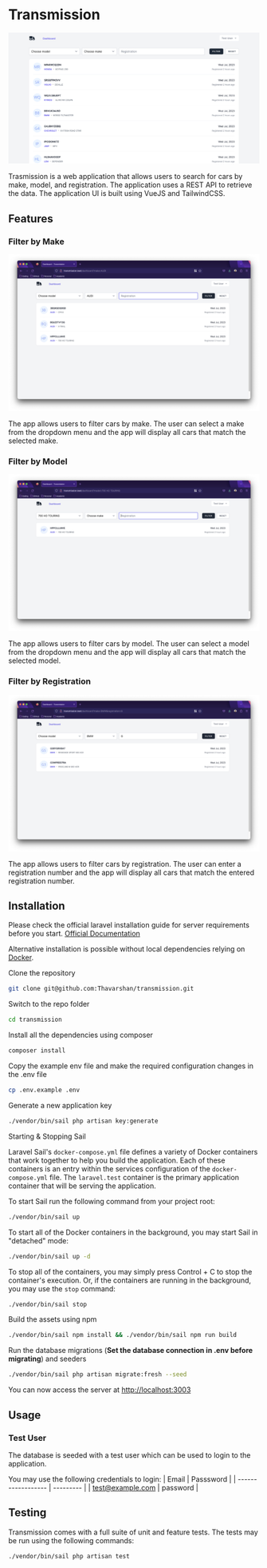 # Transmission

![transmission](public/images/screenshot.png)

Trasmission is a web application that allows users to search for cars by make, model, and registration. The application uses a REST API to retrieve the data. The application UI is built using VueJS and TailwindCSS.

## Features

### Filter by Make

![filter-make](public/images/filter-make.png)

The app allows users to filter cars by make. The user can select a make from the dropdown menu and the app will display all cars that match the selected make.

### Filter by Model

![filter-model](public/images/filter-model.png)

The app allows users to filter cars by model. The user can select a model from the dropdown menu and the app will display all cars that match the selected model.

### Filter by Registration

![filter-make-reg](public/images/filter-make-reg.png)

The app allows users to filter cars by registration. The user can enter a registration number and the app will display all cars that match the entered registration number.

## Installation

Please check the official laravel installation guide for server requirements before you start. [Official Documentation](https://laravel.com/docs/10.x/installation#installation)

Alternative installation is possible without local dependencies relying on [Docker](#docker).

Clone the repository

```bash
git clone git@github.com:Thavarshan/transmission.git
```

Switch to the repo folder

```bash
cd transmission
```

Install all the dependencies using composer

```bash
composer install
```

Copy the example env file and make the required configuration changes in the .env file

```bash
cp .env.example .env
```

Generate a new application key

```bash
./vendor/bin/sail php artisan key:generate
```

Starting & Stopping Sail

Laravel Sail's `docker-compose.yml` file defines a variety of Docker containers that work together to help you build the application. Each of these containers is an entry within the services configuration of the `docker-compose.yml` file. The `laravel.test` container is the primary application container that will be serving the application.

To start Sail run the following command from your project root:

```bash
./vendor/bin/sail up
```

To start all of the Docker containers in the background, you may start Sail in "detached" mode:

```bash
./vendor/bin/sail up -d
```

To stop all of the containers, you may simply press Control + C to stop the container's execution. Or, if the containers are running in the background, you may use the `stop` command:

```bash
./vendor/bin/sail stop
```

Build the assets using npm

```bash
./vendor/bin/sail npm install && ./vendor/bin/sail npm run build
```

Run the database migrations (**Set the database connection in .env before migrating**) and seeders

```bash
./vendor/bin/sail php artisan migrate:fresh --seed
```

You can now access the server at <http://localhost:3003>

## Usage

### Test User

The database is seeded with a test user which can be used to login to the application.

You may use the following credentials to login:
| Email              | Passsword |
| ------------------ | --------- |
| <test@example.com> | password  |

## Testing

Transmission comes with a full suite of unit and feature tests. The tests may be run using the following commands:

```bash
./vendor/bin/sail php artisan test
```
